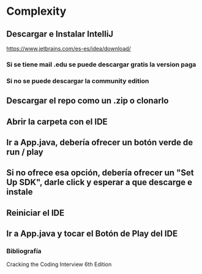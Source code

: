 # Complexity

## Descargar e Instalar IntelliJ

https://www.jetbrains.com/es-es/idea/download/

### Si se tiene mail .edu se puede descargar gratis la version paga

### Si no se puede descargar la community edition

## Descargar el repo como un .zip o clonarlo

## Abrir la carpeta con el IDE

## Ir a App.java, debería ofrecer un botón verde de run / play

## Si no ofrece esa opción, debería ofrecer un "Set Up SDK", darle click y esperar a que descarge e instale

## Reiniciar el IDE

## Ir a App.java y tocar el Botón de Play del IDE

### Bibliografía

Cracking the Coding Interview 6th Edition
